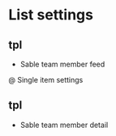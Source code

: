 # List settings

## tpl

- Sable team member feed

@ Single item settings

## tpl

- Sable team member detail